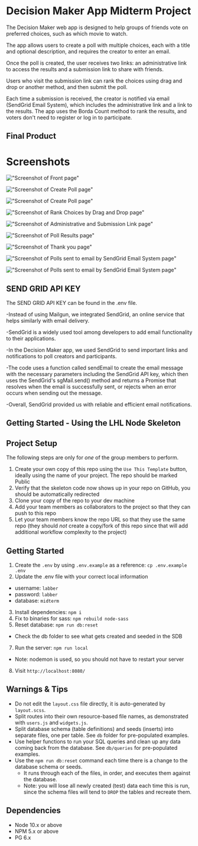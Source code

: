 # Decision Maker App Midterm Project

The Decision Maker web app is designed to help groups of friends vote on preferred choices, such as which movie to watch. 

The app allows users to create a poll with multiple choices, each with a title and optional description, and requires the creator to enter an email. 

Once the poll is created, the user receives two links: an administrative link to access the results and a submission link to share with friends. 

Users who visit the submission link can rank the choices using drag and drop or another method, and then submit the poll. 

Each time a submission is received, the creator is notified via email (SendGrid Email System), which includes the administrative link and a link to the results. The app uses the Borda Count method to rank the results, and voters don't need to register or log in to participate.

## Final Product

# Screenshots

!["Screenshot of Front page"](docs/Frontpage.png)


!["Screenshot of Create Poll page"](docs/CreatePoll1.png)


!["Screenshot of Create Poll page"](docs/CreatePoll2.png)


!["Screenshot of Rank Choices by Drag and Drop page"](docs/Rank_Choices.png)

!["Screenshot of Administrative and Submission Link page"](docs/Links.png)

!["Screenshot of Poll Results page"](docs/Results.png)


!["Screenshot of Thank you page"](docs/Thank_you.png)



!["Screenshot of Polls sent to email by SendGrid Email System page"](docs/Sendgrid1.png)


!["Screenshot of Polls sent to email by SendGrid Email System page"](docs/Sendgrid2.png)




## SEND GRID API KEY 

The SEND GRID API KEY can be found in the .env file.


-Instead of using Mailgun, we integrated SendGrid, an online service that helps similarly with email delivery. 

-SendGrid is a widely used tool among developers to add email functionality to their applications.

-In the Decision Maker app, we used SendGrid to send important links and notifications to poll creators and participants. 

-The code uses a function called sendEmail to create the email message with the necessary parameters including the SendGrid API key, which then uses the SendGrid's sgMail.send() method and returns a Promise that resolves when the email is successfully sent,
or  rejects when an error occurs when sending out the message.  

-Overall, SendGrid provided us with reliable and efficient email notifications. 



## Getting Started - Using the LHL Node Skeleton

## Project Setup

The following steps are only for _one_ of the group members to perform.

1. Create your own copy of this repo using the `Use This Template` button, ideally using the name of your project. The repo should be marked Public
2. Verify that the skeleton code now shows up in your repo on GitHub, you should be automatically redirected
3. Clone your copy of the repo to your dev machine
4. Add your team members as collaborators to the project so that they can push to this repo
5. Let your team members know the repo URL so that they use the same repo (they should _not_ create a copy/fork of this repo since that will add additional workflow complexity to the project)

## Getting Started

1. Create the `.env` by using `.env.example` as a reference: `cp .env.example .env`
2. Update the .env file with your correct local information

- username: `labber`
- password: `labber`
- database: `midterm`

3. Install dependencies: `npm i`
4. Fix to binaries for sass: `npm rebuild node-sass`
5. Reset database: `npm run db:reset`

- Check the db folder to see what gets created and seeded in the SDB

7. Run the server: `npm run local`

- Note: nodemon is used, so you should not have to restart your server

8. Visit `http://localhost:8080/`

## Warnings & Tips

- Do not edit the `layout.css` file directly, it is auto-generated by `layout.scss`.
- Split routes into their own resource-based file names, as demonstrated with `users.js` and `widgets.js`.
- Split database schema (table definitions) and seeds (inserts) into separate files, one per table. See `db` folder for pre-populated examples.
- Use helper functions to run your SQL queries and clean up any data coming back from the database. See `db/queries` for pre-populated examples.
- Use the `npm run db:reset` command each time there is a change to the database schema or seeds.
  - It runs through each of the files, in order, and executes them against the database.
  - Note: you will lose all newly created (test) data each time this is run, since the schema files will tend to `DROP` the tables and recreate them.

## Dependencies

- Node 10.x or above
- NPM 5.x or above
- PG 6.x

